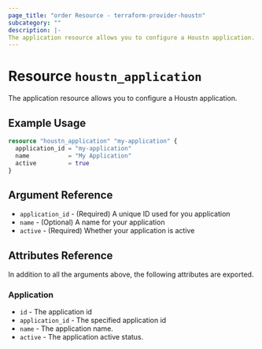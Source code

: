 ```yaml
---
page_title: "order Resource - terraform-provider-houstn"
subcategory: ""
description: |-
The application resource allows you to configure a Houstn application.
---
```


# Resource `houstn_application`

The application resource allows you to configure a Houstn application.

## Example Usage

```terraform
resource "houstn_application" "my-application" {
  application_id = "my-application"
  name           = "My Application"
  active         = true
}
```

## Argument Reference

- `application_id` - (Required) A unique ID used for you application
- `name` - (Optional) A name for your application
- `active` - (Required) Whether your application is active

## Attributes Reference

In addition to all the arguments above, the following attributes are exported.

### Application

- `id` - The application id
- `application_id` - The specified application id
- `name` - The application name.
- `active` - The application active status.
